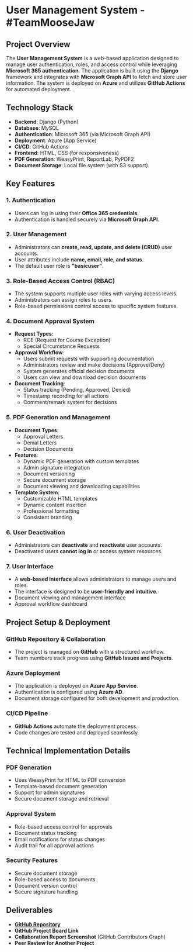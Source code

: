 # User Management System - #TeamMooseJaw

## Project Overview
The **User Management System** is a web-based application designed to manage user authentication, roles, and access 
control while leveraging **Microsoft 365 authentication**. The application is built using the **Django** framework 
and integrates with **Microsoft Graph API** to fetch and store user information. 
The system is deployed on **Azure** and utilizes **GitHub Actions** for automated deployment.

## Technology Stack
- **Backend**: Django (Python)
- **Database**: MySQL
- **Authentication**: Microsoft 365 (via Microsoft Graph API)
- **Deployment**: Azure (App Service)
- **CI/CD**: GitHub Actions
- **Frontend**: HTML, CSS (for responsiveness)
- **PDF Generation**: WeasyPrint, ReportLab, PyPDF2
- **Document Storage**: Local file system (with S3 support)

## Key Features

### 1. Authentication
- Users can log in using their **Office 365 credentials**.
- Authentication is handled securely via **Microsoft Graph API**.

### 2. User Management
- Administrators can **create, read, update, and delete (CRUD)** user accounts.
- User attributes include **name, email, role, and status**.
- The default user role is **"basicuser"**.

### 3. Role-Based Access Control (RBAC)
- The system supports multiple user roles with varying access levels.
- Administrators can assign roles to users.
- Role-based permissions control access to specific system features.

### 4. Document Approval System
- **Request Types**:
  - RCE (Request for Course Exception)
  - Special Circumstance Requests
- **Approval Workflow**:
  - Users submit requests with supporting documentation
  - Administrators review and make decisions (Approve/Deny)
  - System generates official decision documents
  - Users can view and download decision documents
- **Document Tracking**:
  - Status tracking (Pending, Approved, Denied)
  - Timestamp recording for all actions
  - Comment/remark system for decisions

### 5. PDF Generation and Management
- **Document Types**:
  - Approval Letters
  - Denial Letters
  - Decision Documents
- **Features**:
  - Dynamic PDF generation with custom templates
  - Admin signature integration
  - Document versioning
  - Secure document storage
  - Document viewing and downloading capabilities
- **Template System**:
  - Customizable HTML templates
  - Dynamic content insertion
  - Professional formatting
  - Consistent branding

### 6. User Deactivation
- Administrators can **deactivate** and **reactivate** user accounts.
- Deactivated users **cannot log in** or access system resources.

### 7. User Interface
- A **web-based interface** allows administrators to manage users and roles.
- The interface is designed to be **user-friendly and intuitive**.
- Document viewing and management interface
- Approval workflow dashboard

## Project Setup & Deployment

### GitHub Repository & Collaboration
- The project is managed on **GitHub** with a structured workflow.
- Team members track progress using **GitHub Issues and Projects**.

### Azure Deployment
- The application is deployed on **Azure App Service**.
- Authentication is configured using **Azure AD**.
- Document storage configured for both development and production.

### CI/CD Pipeline
- **GitHub Actions** automate the deployment process.
- Code changes are tested and deployed seamlessly.

## Technical Implementation Details

### PDF Generation
- Uses WeasyPrint for HTML to PDF conversion
- Template-based document generation
- Support for admin signatures
- Secure document storage and retrieval

### Approval System
- Role-based access control for approvals
- Document status tracking
- Email notifications for status changes
- Audit trail for all approval actions

### Security Features
- Secure document storage
- Role-based access to documents
- Document version control
- Secure signature handling

## Deliverables
- **[GitHub Repository](https://github.com/MooseJawTeam/TeamMooseJaw)**
- **GitHub Project Board Link**
- **Collaboration Report Screenshot** (GitHub Contributors Graph)
- **Peer Review for Another Project**
